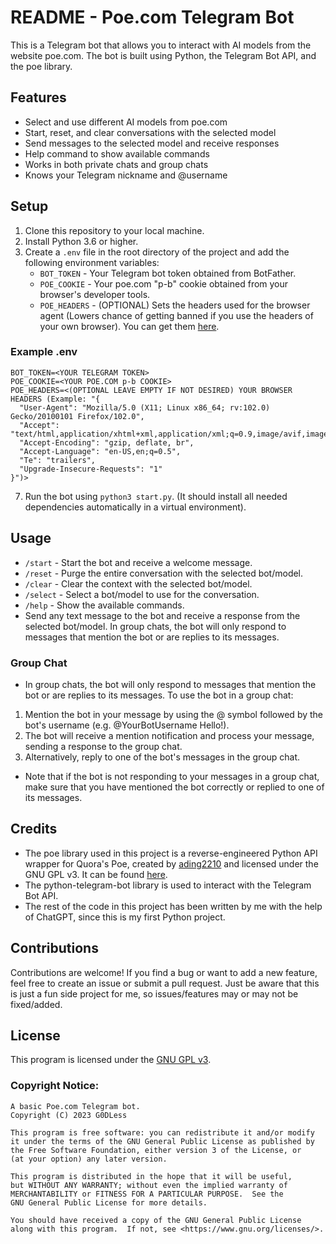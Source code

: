 # README - Poe.com Telegram Bot

This is a Telegram bot that allows you to interact with AI models from the website poe.com. The bot is built using Python, the Telegram Bot API, and the poe library.

## Features
- Select and use different AI models from poe.com
- Start, reset, and clear conversations with the selected model
- Send messages to the selected model and receive responses
- Help command to show available commands
- Works in both private chats and group chats
- Knows your Telegram nickname and @username

## Setup
1. Clone this repository to your local machine.
2. Install Python 3.6 or higher.
3. Create a `.env` file in the root directory of the project and add the following environment variables:
   - `BOT_TOKEN` - Your Telegram bot token obtained from BotFather.
   - `POE_COOKIE` - Your poe.com "p-b" cookie obtained from your browser's developer tools.
   - `POE_HEADERS` - (OPTIONAL) Sets the headers used for the browser agent (Lowers chance of getting banned if you use the headers of your own browser). You can get them [here](https://headers.uniqueostrich18.repl.co/).
### Example .env
```
BOT_TOKEN=<YOUR TELEGRAM TOKEN>
POE_COOKIE=<YOUR POE.COM p-b COOKIE>
POE_HEADERS=<(OPTIONAL LEAVE EMPTY IF NOT DESIRED) YOUR BROWSER HEADERS (Example: "{
  "User-Agent": "Mozilla/5.0 (X11; Linux x86_64; rv:102.0) Gecko/20100101 Firefox/102.0",
  "Accept": "text/html,application/xhtml+xml,application/xml;q=0.9,image/avif,image/webp,*/*;q=0.8",
  "Accept-Encoding": "gzip, deflate, br",
  "Accept-Language": "en-US,en;q=0.5",
  "Te": "trailers",
  "Upgrade-Insecure-Requests": "1"
}")>
```

7. Run the bot using `python3 start.py`. (It should install all needed dependencies automatically in a virtual environment).

## Usage
- `/start` - Start the bot and receive a welcome message.
- `/reset` - Purge the entire conversation with the selected bot/model.
- `/clear` - Clear the context with the selected bot/model.
- `/select` - Select a bot/model to use for the conversation.
- `/help` - Show the available commands.
- Send any text message to the bot and receive a response from the selected bot/model. In group chats, the bot will only respond to messages that mention the bot or are replies to its messages.

### Group Chat
- In group chats, the bot will only respond to messages that mention the bot or are replies to its messages. To use the bot in a group chat:

1. Mention the bot in your message by using the @ symbol followed by the bot's username (e.g. @YourBotUsername Hello!).
2. The bot will receive a mention notification and process your message, sending a response to the group chat.
3. Alternatively, reply to one of the bot's messages in the group chat. 
- Note that if the bot is not responding to your messages in a group chat, make sure that you have mentioned the bot correctly or replied to one of its messages.

## Credits
- The poe library used in this project is a reverse-engineered Python API wrapper for Quora's Poe, created by [ading2210](https://github.com/ading2210) and licensed under the GNU GPL v3. It can be found [here](https://github.com/ading2210/poe-api).
- The python-telegram-bot library is used to interact with the Telegram Bot API.
- The rest of the code in this project has been written by me with the help of ChatGPT, since this is my first Python project.

## Contributions
Contributions are welcome! If you find a bug or want to add a new feature, feel free to create an issue or submit a pull request. Just be aware that this is just a fun side project for me, so issues/features may or may not be fixed/added.

## License
This program is licensed under the [GNU GPL v3](https://www.gnu.org/licenses/gpl-3.0.txt).

### Copyright Notice:
```
A basic Poe.com Telegram bot.
Copyright (C) 2023 G0DLess

This program is free software: you can redistribute it and/or modify
it under the terms of the GNU General Public License as published by
the Free Software Foundation, either version 3 of the License, or
(at your option) any later version.

This program is distributed in the hope that it will be useful,
but WITHOUT ANY WARRANTY; without even the implied warranty of
MERCHANTABILITY or FITNESS FOR A PARTICULAR PURPOSE.  See the
GNU General Public License for more details.

You should have received a copy of the GNU General Public License
along with this program.  If not, see <https://www.gnu.org/licenses/>.
```